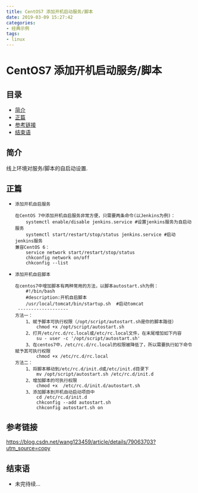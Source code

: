 ```yaml
---
title: CentOS7 添加开机启动服务/脚本
date: 2019-03-09 15:27:42
categories:
- 经典示例
tags:
- linux
---
```


# CentOS7 添加开机启动服务/脚本

## 目录

- [简介](#简介)
- [正篇](#正篇)
- [参考链接](#参考链接)
- [结束语](#结束语)

## 简介

线上环境对服务/脚本的自启动设置.

## 正篇

- `添加开机自启服务`
    ```
    在CentOS 7中添加开机自启服务非常方便，只需要两条命令(以Jenkins为例)：
        systemctl enable/disable jenkins.service #设置jenkins服务为自启动服务
        systemctl start/restart/stop/status jenkins.service #启动jenkins服务
    兼容CentOS 6：
        service network start/restart/stop/status
        chkconfig network on/off
        chkconfig --list
    ```

- `添加开机自启脚本`
    ```
    在centos7中增加脚本有两种常用的方法，以脚本autostart.sh为例：
        #!/bin/bash
        #description:开机自启脚本
        /usr/local/tomcat/bin/startup.sh  #启动tomcat
     -------------------   
    方法一：
        1、赋予脚本可执行权限（/opt/script/autostart.sh是你的脚本路径）
            chmod +x /opt/script/autostart.sh
        2、打开/etc/rc.d/rc.local或/etc/rc.local文件，在末尾增加如下内容
            su - user -c '/opt/script/autostart.sh'
        3、在centos7中，/etc/rc.d/rc.local的权限被降低了，所以需要执行如下命令赋予其可执行权限
            chmod +x /etc/rc.d/rc.local
    方法二：
        1、将脚本移动到/etc/rc.d/init.d或/etc/init.d目录下
            mv /opt/script/autostart.sh /etc/rc.d/init.d
        2、增加脚本的可执行权限
            chmod +x  /etc/rc.d/init.d/autostart.sh
        3、添加脚本到开机自动启动项目中
            cd /etc/rc.d/init.d
            chkconfig --add autostart.sh
            chkconfig autostart.sh on
    ```

## 参考链接

<https://blog.csdn.net/wang123459/article/details/79063703?utm_source=copy>

## 结束语

- 未完待续...
